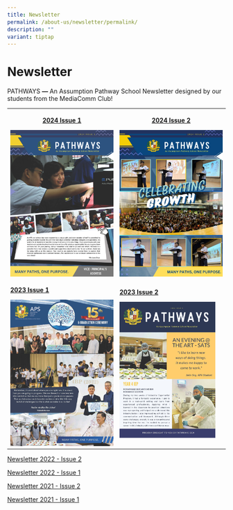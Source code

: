 ```yaml
---
title: Newsletter
permalink: /about-us/newsletter/permalink/
description: ""
variant: tiptap
---
```

<h1>Newsletter</h1>
<p>PATHWAYS <strong>—</strong> An Assumption Pathway School Newsletter designed
by our students from the MediaComm Club!</p>
<p></p>
<table style="minWidth: 50px">
<colgroup>
<col>
<col>
</colgroup>
<tbody>
<tr>
<th rowspan="1" colspan="1">
<p><a href="https://online.fliphtml5.com/qytgd/rzon/" rel="noopener nofollow" target="_blank">2024 Issue 1</a>
</p><a class="isomer-image-wrapper" href="https://online.fliphtml5.com/qytgd/rzon/"><img style="width: 100%" height="auto" width="100%" alt="" src="/images/2024_Newsletter_by_MediaComm__Version_1__Page_1.jpg"></a>
</th>
<th rowspan="1" colspan="1">
<p><a href="https://online.fliphtml5.com/qytgd/ieqr/#p=1" rel="noopener nofollow" target="_blank">2024 Issue 2</a>
</p>
<div class="isomer-image-wrapper">
<img style="width: 100%" height="auto" width="100%" alt="" src="/images/Version_2__2024_Newsletter_by_MediaComm_.jpg">
</div>
</th>
</tr>
<tr>
<td rowspan="1" colspan="1">
<p><strong><a href="https://online.fliphtml5.com/qytgd/gpmu/" rel="noopener nofollow" target="_blank">2023 Issue 1</a></strong>
</p><a class="isomer-image-wrapper" href="https://online.fliphtml5.com/qytgd/gpmu/"><img style="width: 100%" height="auto" width="100%" alt="" src="/images/2023_aps_newsletter_issue_1_Page_1.jpg"></a>
</td>
<td rowspan="1" colspan="1">
<p><strong><a href="https://online.fliphtml5.com/qytgd/qxhn/" rel="noopener nofollow" target="_blank">2023 Issue 2</a></strong>
</p><a class="isomer-image-wrapper" href="https://online.fliphtml5.com/qytgd/qxhn/"><img style="width: 93%;" height="auto" width="100%" alt="" src="/images/newsletter_2023_issue_2_Page_01.jpg"></a>
<p></p>
</td>
</tr>
</tbody>
</table>
<p></p>
<p></p>
<p><a href="https://www.youtube.com/embed/XEmA-Ws6gQo" rel="noopener nofollow" target="_blank">Newsletter 2022 - Issue 2</a>
</p>
<p><a href="https://www.aps.edu.sg/files/Newsletter/aps%20newsletter%202022%20issue%201.pdf" rel="noopener nofollow" target="_blank">Newsletter 2022 - Issue 1</a>
</p>
<p><a href="https://www.aps.edu.sg/files/Newsletter/aps%20newsletter%202021%20issue%202.pdf" rel="noopener nofollow" target="_blank">Newsletter 2021 - Issue 2</a>
</p>
<p><a href="https://www.aps.edu.sg/files/Newsletter/aps%20newsletter%202021%20issue%201.pdf" rel="noopener nofollow" target="_blank">Newsletter 2021 - Issue 1</a>
</p>
<h5></h5>
<p></p>